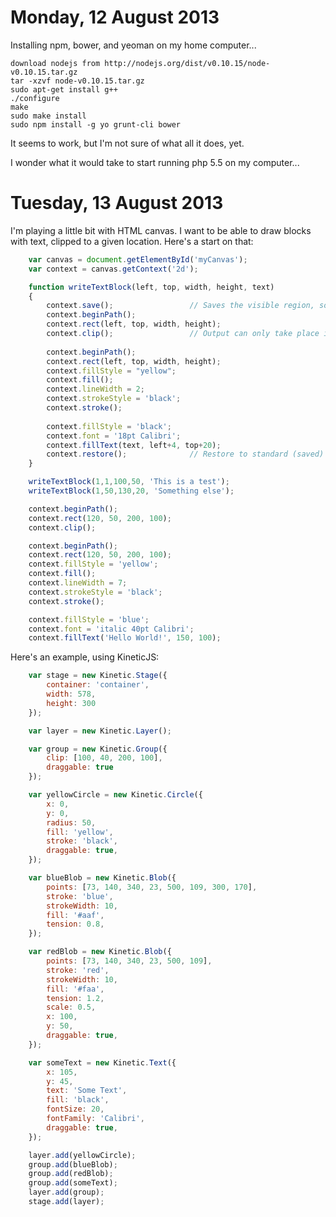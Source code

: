 Monday, 12 August 2013
===========================

Installing npm, bower, and yeoman on my home computer...

    download nodejs from http://nodejs.org/dist/v0.10.15/node-v0.10.15.tar.gz
    tar -xzvf node-v0.10.15.tar.gz
    sudo apt-get install g++
    ./configure
    make
    sudo make install
    sudo npm install -g yo grunt-cli bower

It seems to work, but I'm not sure of what all it does, yet.

I wonder what it would take to start running php 5.5 on my computer...



Tuesday, 13 August 2013
================================

I'm playing a little bit with HTML canvas. I want to be able to draw blocks with text, clipped to a given location. Here's a start on that:

``` js
    var canvas = document.getElementById('myCanvas');
    var context = canvas.getContext('2d');

    function writeTextBlock(left, top, width, height, text) 
    {
        context.save();                 // Saves the visible region, so we can un-clip, later
        context.beginPath();
        context.rect(left, top, width, height);
        context.clip();                 // Output can only take place in the given viewport
        
        context.beginPath();
        context.rect(left, top, width, height);
        context.fillStyle = "yellow";
        context.fill();
        context.lineWidth = 2;
        context.strokeStyle = 'black';
        context.stroke();
        
        context.fillStyle = 'black';
        context.font = '18pt Calibri';
        context.fillText(text, left+4, top+20);
        context.restore();              // Restore to standard (saved) viewport
    }

    writeTextBlock(1,1,100,50, 'This is a test');
    writeTextBlock(1,50,130,20, 'Something else');

    context.beginPath();
    context.rect(120, 50, 200, 100);
    context.clip();

    context.beginPath();
    context.rect(120, 50, 200, 100);
    context.fillStyle = 'yellow';
    context.fill();
    context.lineWidth = 7;
    context.strokeStyle = 'black';
    context.stroke();

    context.fillStyle = 'blue';
    context.font = 'italic 40pt Calibri';
    context.fillText('Hello World!', 150, 100);
```

Here's an example, using KineticJS:

```js
    var stage = new Kinetic.Stage({
        container: 'container',
        width: 578,
        height: 300
    });

    var layer = new Kinetic.Layer();

    var group = new Kinetic.Group({
        clip: [100, 40, 200, 100],
        draggable: true
    });

    var yellowCircle = new Kinetic.Circle({
        x: 0,
        y: 0,
        radius: 50,
        fill: 'yellow',
        stroke: 'black',
        draggable: true,
    });

    var blueBlob = new Kinetic.Blob({
        points: [73, 140, 340, 23, 500, 109, 300, 170],
        stroke: 'blue',
        strokeWidth: 10,
        fill: '#aaf',
        tension: 0.8,
    });

    var redBlob = new Kinetic.Blob({
        points: [73, 140, 340, 23, 500, 109],
        stroke: 'red',
        strokeWidth: 10,
        fill: '#faa',
        tension: 1.2,
        scale: 0.5,
        x: 100,
        y: 50,
        draggable: true,
    });

    var someText = new Kinetic.Text({
        x: 105,
        y: 45,
        text: 'Some Text',
        fill: 'black',
        fontSize: 20,
        fontFamily: 'Calibri',
        draggable: true,
    });

    layer.add(yellowCircle);
    group.add(blueBlob);
    group.add(redBlob);
    group.add(someText);
    layer.add(group);
    stage.add(layer);
```

